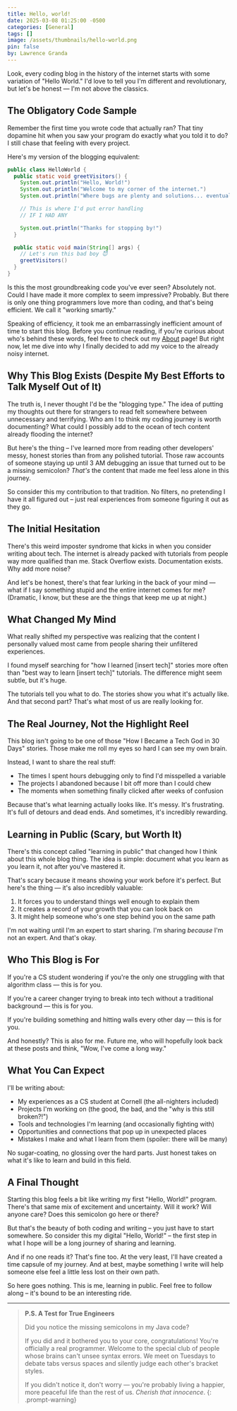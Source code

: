 ```yaml
---
title: Hello, world!
date: 2025-03-08 01:25:00 -0500
categories: [General]
tags: []
image: /assets/thumbnails/hello-world.png
pin: false
by: Lawrence Granda
---
```


Look, every coding blog in the history of the internet starts with some variation of "Hello World." I'd love to tell you I'm different and revolutionary, but let's be honest — I'm not above the classics.

## The Obligatory Code Sample

Remember the first time you wrote code that actually ran? That tiny dopamine hit when you saw your program do exactly what you told it to do? I still chase that feeling with every project.

Here's my version of the blogging equivalent:

```java
public class HelloWorld {
  public static void greetVisitors() {
    System.out.println("Hello, World!")
    System.out.println("Welcome to my corner of the internet.")
    System.out.println("Where bugs are plenty and solutions... eventually found.")

    // This is where I'd put error handling
    // IF I HAD ANY

    System.out.println("Thanks for stopping by!")
  }

  public static void main(String[] args) {
    // Let's run this bad boy 😈
    greetVisitors()
  }
}
```

Is this the most groundbreaking code you've ever seen? Absolutely not. Could I have made it more complex to seem impressive? Probably. But there is only one thing programmers love more than coding, and that's being efficient. We call it "working smartly."

Speaking of efficiency, it took me an embarrassingly inefficient amount of time to start this blog. Before you continue reading, if you're curious about who's behind these words, feel free to check out my [About](/about/) page! But right now, let me dive into why I finally decided to add my voice to the already noisy internet.

## Why This Blog Exists (Despite My Best Efforts to Talk Myself Out of It)

The truth is, I never thought I'd be the "blogging type." The idea of putting my thoughts out there for strangers to read felt somewhere between unnecessary and terrifying. Who am I to think my coding journey is worth documenting? What could I possibly add to the ocean of tech content already flooding the internet?

But here's the thing – I've learned more from reading other developers' messy, honest stories than from any polished tutorial. Those raw accounts of someone staying up until 3 AM debugging an issue that turned out to be a missing semicolon? _That's_ the content that made me feel less alone in this journey.

So consider this my contribution to that tradition. No filters, no pretending I have it all figured out – just real experiences from someone figuring it out as they go.

## The Initial Hesitation

There's this weird imposter syndrome that kicks in when you consider writing about tech. The internet is already packed with tutorials from people way more qualified than me. Stack Overflow exists. Documentation exists. Why add more noise?

And let's be honest, there's that fear lurking in the back of your mind — what if I say something stupid and the entire internet comes for me? (Dramatic, I know, but these are the things that keep me up at night.)

## What Changed My Mind

What really shifted my perspective was realizing that the content I personally valued most came from people sharing their unfiltered experiences.

I found myself searching for "how I learned [insert tech]" stories more often than "best way to learn [insert tech]" tutorials. The difference might seem subtle, but it's huge.

The tutorials tell you what to do. The stories show you what it's actually like. And that second part? That's what most of us are really looking for.

## The Real Journey, Not the Highlight Reel

This blog isn't going to be one of those "How I Became a Tech God in 30 Days" stories. Those make me roll my eyes so hard I can see my own brain.

Instead, I want to share the real stuff:

- The times I spent hours debugging only to find I'd misspelled a variable
- The projects I abandoned because I bit off more than I could chew
- The moments when something finally clicked after weeks of confusion

Because that's what learning actually looks like. It's messy. It's frustrating. It's full of detours and dead ends. And sometimes, it's incredibly rewarding.

## Learning in Public (Scary, but Worth It)

There's this concept called "learning in public" that changed how I think about this whole blog thing. The idea is simple: document what you learn as you learn it, not after you've mastered it.

That's scary because it means showing your work before it's perfect. But here's the thing — it's also incredibly valuable:

1. It forces you to understand things well enough to explain them
2. It creates a record of your growth that you can look back on
3. It might help someone who's one step behind you on the same path

I'm not waiting until I'm an expert to start sharing. I'm sharing _because_ I'm not an expert. And that's okay.

## Who This Blog is For

If you're a CS student wondering if you're the only one struggling with that algorithm class — this is for you.

If you're a career changer trying to break into tech without a traditional background — this is for you.

If you're building something and hitting walls every other day — this is for you.

And honestly? This is also for me. Future me, who will hopefully look back at these posts and think, "Wow, I've come a long way."

## What You Can Expect

I'll be writing about:

- My experiences as a CS student at Cornell (the all-nighters included)
- Projects I'm working on (the good, the bad, and the "why is this still broken?!")
- Tools and technologies I'm learning (and occasionally fighting with)
- Opportunities and connections that pop up in unexpected places
- Mistakes I make and what I learn from them (spoiler: there will be many)

No sugar-coating, no glossing over the hard parts. Just honest takes on what it's like to learn and build in this field.

## A Final Thought

Starting this blog feels a bit like writing my first "Hello, World!" program. There's that same mix of excitement and uncertainty. Will it work? Will anyone care? Does this semicolon go here or there?

But that's the beauty of both coding and writing – you just have to start somewhere. So consider this my digital "Hello, World!" – the first step in what I hope will be a long journey of sharing and learning.

And if no one reads it? That's fine too. At the very least, I'll have created a time capsule of my journey. And at best, maybe something I write will help someone else feel a little less lost on their own path.

So here goes nothing. This is me, learning in public. Feel free to follow along – it's bound to be an interesting ride.

---

<!-- prettier-ignore-start -->
> **P.S. A Test for True Engineers**
>
> Did you notice the missing semicolons in my Java code?
>
> If you did and it bothered you to your core, congratulations! You're officially a real programmer. Welcome to the special club of people whose brains can't unsee syntax errors. We meet on Tuesdays to debate tabs versus spaces and silently judge each other's bracket styles.
>
> If you didn't notice it, don't worry — you're probably living a happier, more peaceful life than the rest of us. _Cherish that innocence_.
{: .prompt-warning}
<!-- prettier-ignore-end -->
